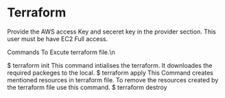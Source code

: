 # Terraform
Provide the AWS access Key and seceret key in the provider section.
This user must be have EC2 Full access.

Commands To Excute terraform file.\n

$ terraform init
This command intialises the terraform. It downloades the required packeges to the local.
$ terraform apply
This Command creates mentioned resources in terraform file.
To remove the resources created by the terraform file use this command.
$ terraform destroy
